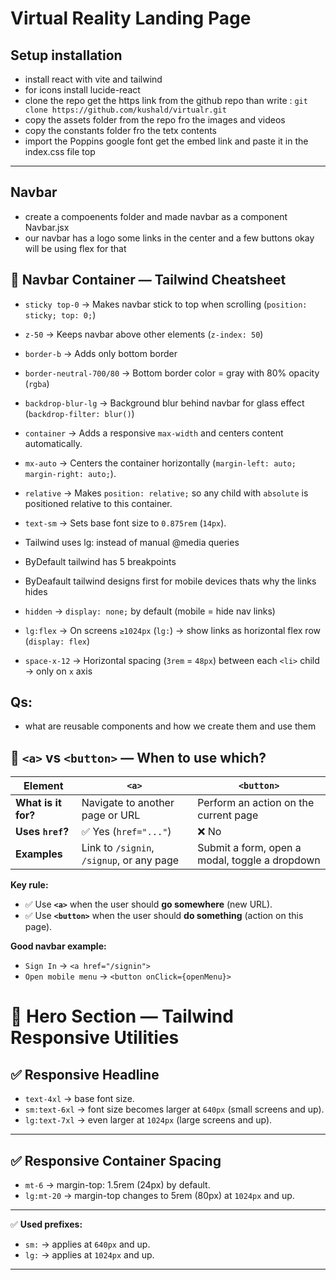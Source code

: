 # Virtual Reality Landing Page

## Setup installation
- install react with vite and tailwind
- for icons install lucide-react 
- clone the repo get the https link from the github repo than write : `git clone https://github.com/kushald/virtualr.git`
- copy the assets folder from the repo fro the images and videos
- copy the constants folder fro the tetx contents
- import the Poppins google font get the embed link and paste it in the index.css file top
---

## Navbar

- create a compoenents folder and made navbar as a component Navbar.jsx
- our navbar has a logo some links in the center and a few buttons okay will be using flex for that

## 📌 Navbar Container — Tailwind Cheatsheet

- `sticky top-0` → Makes navbar stick to top when scrolling (`position: sticky; top: 0;`)

- `z-50` → Keeps navbar above other elements (`z-index: 50`)

- `border-b` → Adds only bottom border

- `border-neutral-700/80` → Bottom border color = gray with 80% opacity (`rgba`)

- `backdrop-blur-lg` → Background blur behind navbar for glass effect (`backdrop-filter: blur()`)

- `container` → Adds a responsive `max-width` and centers content automatically.
- `mx-auto` → Centers the container horizontally (`margin-left: auto; margin-right: auto;`).
- `relative` → Makes `position: relative;` so any child with `absolute` is positioned relative to this container.
- `text-sm` → Sets base font size to `0.875rem` (`14px`).

- Tailwind uses lg: instead of manual @media queries

- ByDefault tailwind has 5 breakpoints

- ByDeafault tailwind designs first for mobile devices thats why the links hides

- `hidden` → `display: none;` by default (mobile = hide nav links)

- `lg:flex` → On screens `≥1024px` (`lg:`) → show links as horizontal flex row (`display: flex`)

- `space-x-12` → Horizontal spacing (`3rem` = `48px`) between each `<li>` child → only on `x` axis



## Qs:

- what are reusable components and how we create them and  use them 

## 📌 `<a>` vs `<button>` — When to use which?

| Element | `<a>` | `<button>` |
|---------|-------|-------------|
| **What is it for?** | Navigate to another page or URL | Perform an action on the current page |
| **Uses `href`?** | ✅ Yes (`href="..."`) | ❌ No |
| **Examples** | Link to `/signin`, `/signup`, or any page | Submit a form, open a modal, toggle a dropdown |

**Key rule:**  
- ✅ Use **`<a>`** when the user should **go somewhere** (new URL).  
- ✅ Use **`<button>`** when the user should **do something** (action on this page).

**Good navbar example:**  
- `Sign In` → `<a href="/signin">`
- `Open mobile menu` → `<button onClick={openMenu}>`

# 📌 Hero Section — Tailwind Responsive Utilities

## ✅ Responsive Headline

- `text-4xl` → base font size.
- `sm:text-6xl` → font size becomes larger at `640px` (small screens and up).
- `lg:text-7xl` → even larger at `1024px` (large screens and up).

---

## ✅ Responsive Container Spacing

- `mt-6` → margin-top: 1.5rem (24px) by default.
- `lg:mt-20` → margin-top changes to 5rem (80px) at `1024px` and up.

---

✅ **Used prefixes:**  
- `sm:` → applies at `640px` and up.  
- `lg:` → applies at `1024px` and up.

---
